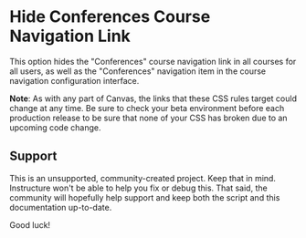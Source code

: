 # Hide Conferences Course Navigation Link

This option hides the "Conferences" course navigation link in all courses for all users, as well as the "Conferences" navigation item in the course navigation configuration interface.

**Note**: As with any part of Canvas, the links that these CSS rules target could change at any time. Be sure to check your beta environment before each production release to be sure that none of your CSS has broken due to an upcoming code change.

## Support

This is an unsupported, community-created project. Keep that in mind.
Instructure won't be able to help you fix or debug this. That said, the
community will hopefully help support and keep both the script and this
documentation up-to-date.

Good luck!
